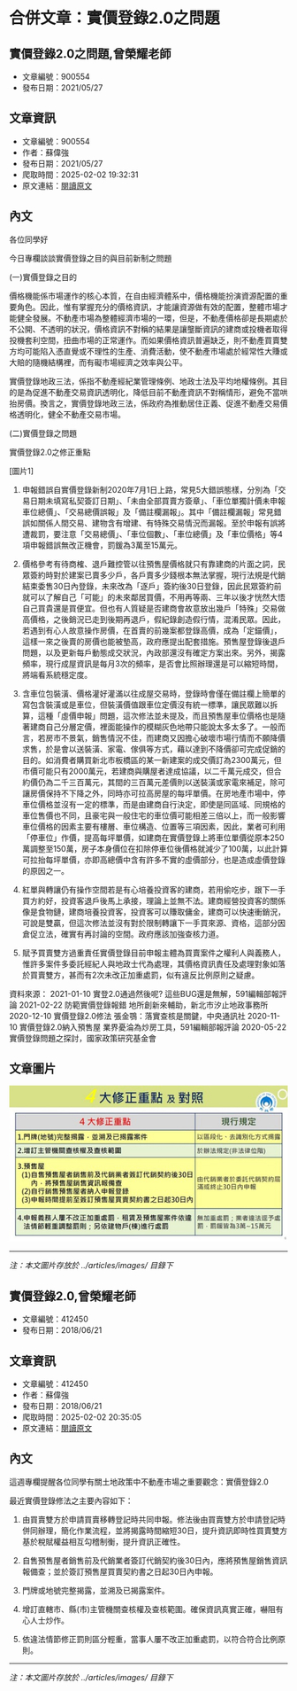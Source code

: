 # 合併文章：實價登錄2.0之問題

## 實價登錄2.0之問題,曾榮耀老師
- 文章編號：900554
- 發布日期：2021/05/27


## 文章資訊
- 文章編號：900554
- 作者：蘇偉強
- 發布日期：2021/05/27
- 爬取時間：2025-02-02 19:32:31
- 原文連結：[閱讀原文](https://real-estate.get.com.tw/Columns/detail.aspx?no=900554)

## 內文
各位同學好

今日專欄談談實價登錄之目的與目前新制之問題

(一)實價登錄之目的

價格機能係市場運作的核心本質，在自由經濟體系中，價格機能扮演資源配置的重要角色。因此，惟有掌握充分的價格資訊，才能讓資源做有效的配置，整體市場才能健全發展。不動產市場為整體經濟市場的一環，但是，不動產價格卻是長期處於不公開、不透明的狀況，價格資訊不對稱的結果是讓壟斷資訊的建商或投機者取得投機套利空間，扭曲市場的正常運作。而如果價格資訊普遍缺乏，則不動產買賣雙方均可能陷入憑直覺或不理性的生產、消費活動，使不動產市場處於經常性大賺或大賠的隨機結構裡，而有礙市場經濟之效率與公平。

實價登錄地政三法，係指不動產經紀業管理條例、地政士法及平均地權條例。其目的是為促進不動產交易資訊透明化，降低目前不動產資訊不對稱情形，避免不當哄抬房價。換言之，實價登錄地政三法，係政府為推動居住正義、促進不動產交易價格透明化，健全不動產交易市場。

(二)實價登錄之問題

實價登錄2.0之修正重點

[圖片1]

1. 申報錯誤自實價登錄新制2020年7月1日上路，常見5大錯誤態樣，分別為「交易日期未填寫私契簽訂日期」、「未由全部買賣方簽章」、「車位單獨計價未申報車位總價」、「交易總價誤報」及「備註欄漏報」。其中「備註欄漏報」常見錯誤如關係人間交易、建物含有增建、有特殊交易情況而漏報。至於申報有誤將遭裁罰，要注意「交易總價」、「車位個數」、「車位總價」及「車位價格」等4項申報錯誤無改正機會，罰鍰為3萬至15萬元。

2. 價格參考有待商榷、退戶難控管以往預售屋價格就只有靠建商的片面之詞，民眾簽約時對於建案已賣多少戶，各戶賣多少錢根本無法掌握，現行法規是代銷結束委售30日內登錄，未來改為「逐戶」簽約後30日登錄，因此民眾簽約前就可以了解自己「可能」的未來鄰居買價，不用再等兩、三年以後才恍然大悟自己買貴還是買便宜。但也有人質疑是否建商會故意放出幾戶「特殊」交易做高價格，之後銷況已走到後期再退戶，假紀錄創造假行情，混淆民眾。因此，若遇到有心人故意操作房價，在首賣的前幾案都登錄高價，成為「定錨價」，這樣一來之後賣的房價也能被墊高，政府應提出配套措施。預售屋登錄後退戶問題，以及更新每戶動態成交狀況，內政部還沒有確定方案出來。另外，揭露頻率，現行成屋資訊是每月3次的頻率，是否會比照辦理還是可以縮短時間，將端看系統穩定度。

3. 含車位包裝潢、價格灌好灌滿以往成屋交易時，登錄時會僅在備註欄上簡單的寫包含裝潢或是車位，但裝潢價值跟車位定價沒有統一標準，讓民眾難以拆算，這種「虛價申報」問題，這次修法並未提及，而且預售屋車位價格也是隨著建商自己分層定價，裡面能操作的模糊灰色地帶只能說太多太多了。一般而言，若房市不景氣，銷售情況不佳，而建商又因擔心破壞市場行情而不願降價求售，於是會以送裝潢、家電、傢俱等方式，藉以達到不降價卻可完成促銷的目的。如消費者購買新北市板橋區的某一新建案的成交價訂為2300萬元，但市價可能只有2000萬元，若建商與購屋者達成協議，以二千萬元成交，但合約價仍為二千三百萬元，其間的三百萬元差價則以送裝潢或家電來補足，除可讓房價保持不下降之外，同時亦可拉高房屋的每坪單價。在房地產市場中，停車位價格並沒有一定的標準，而是由建商自行決定，即使是同區域、同規格的車位售價也不同，且豪宅與一般住宅的車位價可能相差三倍以上，而一般影響車位價格的因素主要有樓層、車位構造、位置等三項因素，因此，業者可利用「停車位」作價，提高每坪單價，如建商在實價登錄上將車位單價從原本250萬調整至150萬，房子本身價位在扣除停車位後價格就減少了100萬，以此計算可拉抬每坪單價，亦即高總價中含有許多不實的虛價部分，也是造成虛價登錄的原因之一。

4. 紅單與轉讓仍有操作空間若是有心培養投資客的建商，若用偷吃步，跟下一手買方約好，投資客退戶後馬上承接，理論上並無不法。建商經營投資客的關係像是食物鏈，建商培養投資客，投資客可以賺取傭金，建商可以快速衝銷況，可說是雙贏，但這次修法並沒有對於限制轉讓下一手買來源、資格，這部分因倉促立法，確實有再討論的空間。政府應該加強查核力道。

5. 賦予買賣雙方過重責任實價登錄目前申報主體為買賣案件之權利人與義務人，惟許多案件多委託經紀人與地政士代為處理，其價格資訊責任及處理對象如落於買賣雙方，甚而有2次未改正加重處罰，似有違反比例原則之疑慮。

資料來源： 2021-01-10 實登2.0通過然後呢? 這些BUG還是無解，591編輯部報評論 2021-02-22 防範實價登錄報錯 地所創新來輔助，新北市汐止地政事務所 2020-12-10 實價登錄2.0修法 張金鶚：落實查核是關鍵，中央通訊社 2020-11-10 實價登錄2.0納入預售屋 業界憂淪為炒房工具，591編輯部報評論 2020-05-22 實價登錄問題之探討，國家政策研究基金會

## 文章圖片

![圖片1](../articles/images/900554_7c0097df.jpg)


---
*注：本文圖片存放於 ../articles/images/ 目錄下*


## 實價登錄2.0,曾榮耀老師
- 文章編號：412450
- 發布日期：2018/06/21


## 文章資訊
- 文章編號：412450
- 作者：蘇偉強
- 發布日期：2018/06/21
- 爬取時間：2025-02-02 20:35:05
- 原文連結：[閱讀原文](https://real-estate.get.com.tw/Columns/detail.aspx?no=412450)

## 內文
這週專欄提醒各位同學有關土地政策中不動產市場之重要觀念：實價登錄2.0

最近實價登錄修法之主要內容如下：

1. 由買賣雙方於申請買賣移轉登記時共同申報。修法後由買賣雙方於申請登記時併同辦理，簡化作業流程，並將揭露時間縮短30日，提升資訊即時性買賣雙方基於稅賦權益相互勾稽制衡，提升資訊正確性。

2. 自售預售屋者銷售前及代銷業者簽訂代銷契約後30日內，應將預售屋銷售資訊報備查；並於簽訂預售屋買賣契約書之日起30日內申報。

3. 門牌或地號完整揭露，並溯及已揭露案件。

4. 增訂直轄市、縣(市)主管機關查核權及查核範圍。確保資訊真實正確，嚇阻有心人士炒作。

5. 依違法情節修正罰則區分輕重，當事人屢不改正加重處罰，以符合符合比例原則。

---
*注：本文圖片存放於 ../articles/images/ 目錄下*

